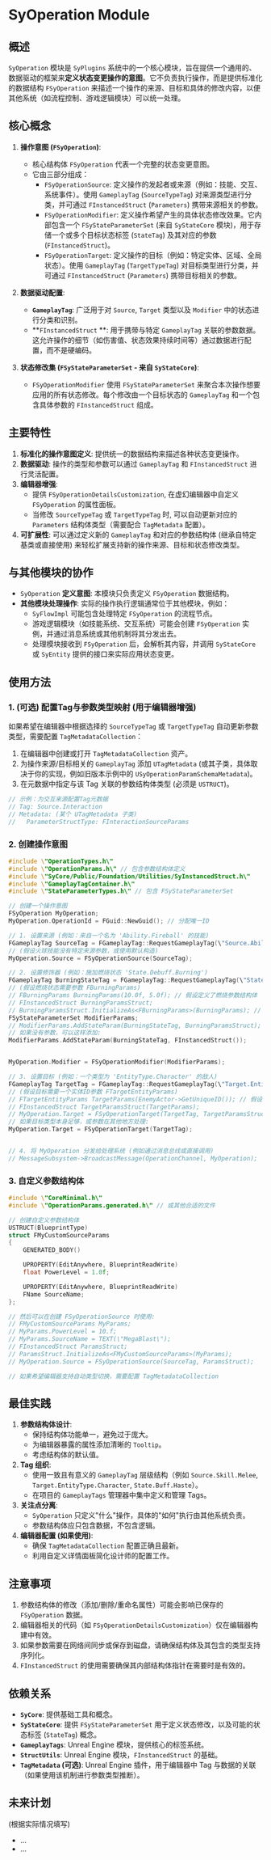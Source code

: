 # SyOperation Module

## 概述

`SyOperation` 模块是 `SyPlugins` 系统中的一个核心模块，旨在提供一个通用的、数据驱动的框架来**定义状态变更操作的意图**。它不负责执行操作，而是提供标准化的数据结构 `FSyOperation` 来描述一个操作的来源、目标和具体的修改内容，以便其他系统（如流程控制、游戏逻辑模块）可以统一处理。

## 核心概念

1.  **操作意图 (`FSyOperation`)**:
    *   核心结构体 `FSyOperation` 代表一个完整的状态变更意图。
    *   它由三部分组成：
        *   `FSyOperationSource`: 定义操作的发起者或来源（例如：技能、交互、系统事件）。使用 `GameplayTag` (`SourceTypeTag`) 对来源类型进行分类，并可通过 `FInstancedStruct` (`Parameters`) 携带来源相关的参数。
        *   `FSyOperationModifier`: 定义操作希望产生的具体状态修改效果。它内部包含一个 `FSyStateParameterSet` (来自 `SyStateCore` 模块)，用于存储一个或多个目标状态标签 (`StateTag`) 及其对应的参数 (`FInstancedStruct`)。
        *   `FSyOperationTarget`: 定义操作的目标（例如：特定实体、区域、全局状态）。使用 `GameplayTag` (`TargetTypeTag`) 对目标类型进行分类，并可通过 `FInstancedStruct` (`Parameters`) 携带目标相关的参数。

2.  **数据驱动配置**:
    *   **`GameplayTag`**: 广泛用于对 `Source`, `Target` 类型以及 `Modifier` 中的状态进行分类和识别。
    *   **`FInstancedStruct` **: 用于携带与特定 `GameplayTag` 关联的参数数据。这允许操作的细节（如伤害值、状态效果持续时间等）通过数据进行配置，而不是硬编码。

3.  **状态修改集 (`FSyStateParameterSet` - 来自 `SyStateCore`)**:
    *   `FSyOperationModifier` 使用 `FSyStateParameterSet` 来聚合本次操作想要应用的所有状态修改。每个修改由一个目标状态的 `GameplayTag` 和一个包含具体参数的 `FInstancedStruct` 组成。

## 主要特性

1.  **标准化的操作意图定义**: 提供统一的数据结构来描述各种状态变更操作。
2.  **数据驱动**: 操作的类型和参数可以通过 `GameplayTag` 和 `FInstancedStruct` 进行灵活配置。
3.  **编辑器增强**:
    *   提供 `FSyOperationDetailsCustomization`, 在虚幻编辑器中自定义 `FSyOperation` 的属性面板。
    *   当修改 `SourceTypeTag` 或 `TargetTypeTag` 时, 可以自动更新对应的 `Parameters` 结构体类型（需要配合 `TagMetadata` 配置）。
4.  **可扩展性**: 可以通过定义新的 `GameplayTag` 和对应的参数结构体 (继承自特定基类或直接使用) 来轻松扩展支持新的操作来源、目标和状态修改类型。

## 与其他模块的协作

*   `SyOperation` **定义意图**: 本模块只负责定义 `FSyOperation` 数据结构。
*   **其他模块处理操作**: 实际的操作执行逻辑通常位于其他模块，例如：
    *   `SyFlowImpl` 可能包含处理特定 `FSyOperation` 的流程节点。
    *   游戏逻辑模块（如技能系统、交互系统）可能会创建 `FSyOperation` 实例，并通过消息系统或其他机制将其分发出去。
    *   处理模块接收到 `FSyOperation` 后，会解析其内容，并调用 `SyStateCore` 或 `SyEntity` 提供的接口来实际应用状态变更。

## 使用方法

### 1. (可选) 配置Tag与参数类型映射 (用于编辑器增强)

如果希望在编辑器中根据选择的 `SourceTypeTag` 或 `TargetTypeTag` 自动更新参数类型，需要配置 `TagMetadataCollection`：

1.  在编辑器中创建或打开 `TagMetadataCollection` 资产。
2.  为操作来源/目标相关的 `GameplayTag` 添加 `UTagMetadata` (或其子类，具体取决于你的实现，例如旧版本示例中的 `USyOperationParamSchemaMetadata`)。
3.  在元数据中指定与该 Tag 关联的参数结构体类型 (必须是 `USTRUCT`)。

```cpp
// 示例：为交互来源配置Tag元数据
// Tag: Source.Interaction
// Metadata: (某个 UTagMetadata 子类)
//   ParameterStructType: FInteractionSourceParams
```

### 2. 创建操作意图

```cpp
#include \"OperationTypes.h\"
#include \"OperationParams.h\" // 包含参数结构体定义
#include \"SyCore/Public/Foundation/Utilities/SyInstancedStruct.h\"
#include \"GameplayTagContainer.h\"
#include \"StateParameterTypes.h\" // 包含 FSyStateParameterSet

// 创建一个操作意图
FSyOperation MyOperation;
MyOperation.OperationId = FGuid::NewGuid(); // 分配唯一ID

// 1. 设置来源 (例如：来自一个名为 'Ability.Fireball' 的技能)
FGameplayTag SourceTag = FGameplayTag::RequestGameplayTag(\"Source.Ability.Fireball\");
// (假设火球技能没有特定来源参数，或使用默认构造)
MyOperation.Source = FSyOperationSource(SourceTag);

// 2. 设置修饰器 (例如：施加燃烧状态 'State.Debuff.Burning')
FGameplayTag BurningStateTag = FGameplayTag::RequestGameplayTag(\"State.Debuff.Burning\");
// (假设燃烧状态需要参数 FBurningParams)
// FBurningParams BurningParams(10.0f, 5.0f); // 假设定义了燃烧参数结构体
// FInstancedStruct BurningParamsStruct;
// BurningParamsStruct.InitializeAs<FBurningParams>(BurningParams); // 用具体参数初始化
FSyStateParameterSet ModifierParams;
// ModifierParams.AddStateParam(BurningStateTag, BurningParamsStruct);
// 如果没有参数，可以这样添加:
ModifierParams.AddStateParam(BurningStateTag, FInstancedStruct());


MyOperation.Modifier = FSyOperationModifier(ModifierParams);

// 3. 设置目标 (例如：一个类型为 'EntityType.Character' 的敌人)
FGameplayTag TargetTag = FGameplayTag::RequestGameplayTag(\"Target.EntityType.Character\");
// (假设目标需要一个实体ID参数 FTargetEntityParams)
// FTargetEntityParams TargetParams(EnemyActor->GetUniqueID()); // 假设定义了目标参数
// FInstancedStruct TargetParamsStruct(TargetParams);
// MyOperation.Target = FSyOperationTarget(TargetTag, TargetParamsStruct);
// 如果目标类型本身足够，或参数在其他地方处理:
MyOperation.Target = FSyOperationTarget(TargetTag);


// 4. 将 MyOperation 分发给处理系统 (例如通过消息总线或直接调用)
// MessageSubsystem->BroadcastMessage(OperationChannel, MyOperation);
```

### 3. 自定义参数结构体

```cpp
#include \"CoreMinimal.h\"
#include \"OperationParams.generated.h\" // 或其他合适的文件

// 创建自定义参数结构体
USTRUCT(BlueprintType)
struct FMyCustomSourceParams
{
    GENERATED_BODY()

    UPROPERTY(EditAnywhere, BlueprintReadWrite)
    float PowerLevel = 1.0f;

    UPROPERTY(EditAnywhere, BlueprintReadWrite)
    FName SourceName;
};

// 然后可以在创建 FSyOperationSource 时使用:
// FMyCustomSourceParams MyParams;
// MyParams.PowerLevel = 10.f;
// MyParams.SourceName = TEXT(\"MegaBlast\");
// FInstancedStruct ParamsStruct;
// ParamsStruct.InitializeAs<FMyCustomSourceParams>(MyParams);
// MyOperation.Source = FSyOperationSource(SourceTag, ParamsStruct);

// 如果希望编辑器支持自动类型切换，需要配置 TagMetadataCollection
```

## 最佳实践

1.  **参数结构体设计**:
    *   保持结构体功能单一，避免过于庞大。
    *   为编辑器暴露的属性添加清晰的 `Tooltip`。
    *   考虑结构体的默认值。
2.  **Tag 组织**:
    *   使用一致且有意义的 `GameplayTag` 层级结构（例如 `Source.Skill.Melee`, `Target.EntityType.Character`, `State.Buff.Haste`）。
    *   在项目的 `GameplayTags` 管理器中集中定义和管理 Tags。
3.  **关注点分离**:
    *   `SyOperation` 只定义"什么"操作，具体的"如何"执行由其他系统负责。
    *   参数结构体应只包含数据，不包含逻辑。
4.  **编辑器配置 (如果使用)**:
    *   确保 `TagMetadataCollection` 配置正确且最新。
    *   利用自定义详情面板简化设计师的配置工作。

## 注意事项

1.  参数结构体的修改（添加/删除/重命名属性）可能会影响已保存的 `FSyOperation` 数据。
2.  编辑器相关的代码（如 `FSyOperationDetailsCustomization`）仅在编辑器构建中有效。
3.  如果参数需要在网络间同步或保存到磁盘，请确保结构体及其包含的类型支持序列化。
4.  `FInstancedStruct` 的使用需要确保其内部结构体指针在需要时是有效的。

## 依赖关系

*   **`SyCore`**: 提供基础工具和概念。
*   **`SyStateCore`**: 提供 `FSyStateParameterSet` 用于定义状态修改，以及可能的状态标签 (`StateTag`) 概念。
*   **`GameplayTags`**: Unreal Engine 模块，提供核心的标签系统。
*   **`StructUtils`**: Unreal Engine 模块，`FInstancedStruct` 的基础。
*   **`TagMetadata` (可选)**: Unreal Engine 插件，用于编辑器中 Tag 与数据的关联（如果使用该机制进行参数类型推断）。

## 未来计划

(根据实际情况填写)
*   ...
*   ...